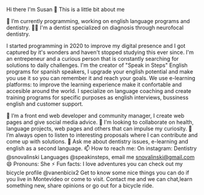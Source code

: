 Hi there I'm Susan 👋
This is a little bit about me

🔭 I’m currently programming, working on english language programs and dentistry.
👩‍🔬 I'm a dentist specialized on diagnosis through neurofocal dentistry. 

I started programming in 2020 to improve my digital presence and I got captured by it's wonders and haven't stopped studying this ever since. 
I'm an entrepeneur and a curious person that is constantly searching for solutions to daily challenges.
I'm the creator of "Speak in Steps" English programs for spanish speakers, I upgrade your english potential and make you use it so you can remember it and reach your goals.
We use e-learning platforms: to improve the learning experience make it confortable and accesible around the world. I specialize on language coaching and create training programs for specific purposes as english interviews, bussiness english and customer support.

🌱 I’m a front end web developer and community manager, I create web pages and give social media advice.
👯 I’m looking to collaborate on health, language projects, web pages and others that can impulse my curiosity.
🤔 I’m always open to listen to interesting proposals where I can contribute and come up with solutions.
💬 Ask me about dentistry issues, e-learning and english as a second language.
📫 How to reach me: On instagram: Dentistry @snovalinski Languages @speakinsteps, email me snovalinski@gmail.com
😄 Pronouns: She
⚡ Fun facts: I love adventures you can check out my bicycle profile @vanenbicix2 Get to know some nice things you can do if you live in Montevideo or come to visit. Contact me and we can chat,learn something new, share opinions or go out for a bicycle ride.
